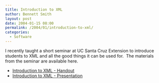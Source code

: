 ```yaml
---
title: Introduction to XML
author: Bennett Smith
layout: post
date: 2004-01-15 08:00
permalink: /2004/01/introduction-to-xml/
categories:
  - Software
---
```

I recently taught a short seminar at UC Santa Cruz Extension to introduce students to XML and all the good things it can be used for.  The materials from the seminar are available here.

*   [Introduction to XML - Handout][1]
*   [Introduction to XML - Presentation][2][][2]

 [1]: http://idvlpsw.files.wordpress.com/2008/03/introduction-to-xml-handout.pdf "Introduction to XML - Handout"
 [2]: http://idvlpsw.files.wordpress.com/2008/03/introduction-to-xml-presentation.pdf "Introduction to XML - Presentation"
